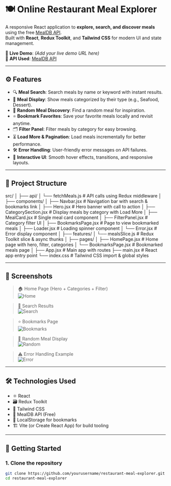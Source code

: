 # 🍽️ Online Restaurant Meal Explorer

A responsive React application to **explore, search, and discover meals** using the free [MealDB API](https://www.themealdb.com/api.php).  
Built with **React**, **Redux Toolkit**, and **Tailwind CSS** for modern UI and state management.

🚀 **Live Demo**: *(Add your live demo URL here)*  
📁 **API Used**: [MealDB API](https://www.themealdb.com/api.php)

---

## ⚙️ Features

- 🔍 **Meal Search**: Search meals by name or keyword with instant results.  
- 🍲 **Meal Display**: Show meals categorized by their type (e.g., Seafood, Dessert).  
- 🎲 **Random Meal Discovery**: Find a random meal for inspiration.  
- ⭐ **Bookmark Favorites**: Save your favorite meals locally and revisit anytime.  
- 🗂️ **Filter Panel**: Filter meals by category for easy browsing.  
- ⏳ **Load More & Pagination**: Load meals incrementally for better performance.  
- 🛠️ **Error Handling**: User-friendly error messages on API failures.  
- 🎨 **Interactive UI**: Smooth hover effects, transitions, and responsive layouts.

---

## 📂 Project Structure
src/
│
├── api/
│ └── fetchMeals.js # API calls using Redux middleware
│
├── components/
│ ├── Navbar.jsx # Navigation bar with search & bookmarks link
│ ├── Hero.jsx # Hero banner with call to action
│ ├── CategorySection.jsx # Display meals by category with Load More
│ ├── MealCard.jsx # Single meal card component
│ ├── FilterPanel.jsx # Category filter UI
│ ├── BookmarksPage.jsx # Page to view bookmarked meals
│ ├── Loader.jsx # Loading spinner component
│ └── Error.jsx # Error display component
│
├── features/
│ └── mealsSlice.js # Redux Toolkit slice & async thunks
│
├── pages/
│ ├── HomePage.jsx # Home page with hero, filter, categories
│ └── BookmarksPage.jsx # Bookmarked meals page
│
├── App.jsx # Main app with routes
├── main.jsx # React app entry point
└── index.css # Tailwind CSS import & global styles


---

## 📸 Screenshots

> 🏠 Home Page (Hero + Categories + Filter)  
![Home](./public/home.png)

> 🔎 Search Results  
![Search](./public/search.png)

> ⭐ Bookmarks Page  
![Bookmarks](./public/bookmarks.png)

> 🎲 Random Meal Display  
![Random](./public/random.png)

> ⚠️ Error Handling Example  
![Error](./public/error.png)

---

## 🛠️ Technologies Used

- ⚛️ React  
- 🗃️ Redux Toolkit  
- 🎨 Tailwind CSS  
- 🔗 MealDB API (Free)  
- 💾 LocalStorage for bookmarks  
- 🏗️ Vite (or Create React App) for build tooling

---

## 🚀 Getting Started

### 1. Clone the repository

```bash
git clone https://github.com/yourusername/restaurant-meal-explorer.git
cd restaurant-meal-explorer




